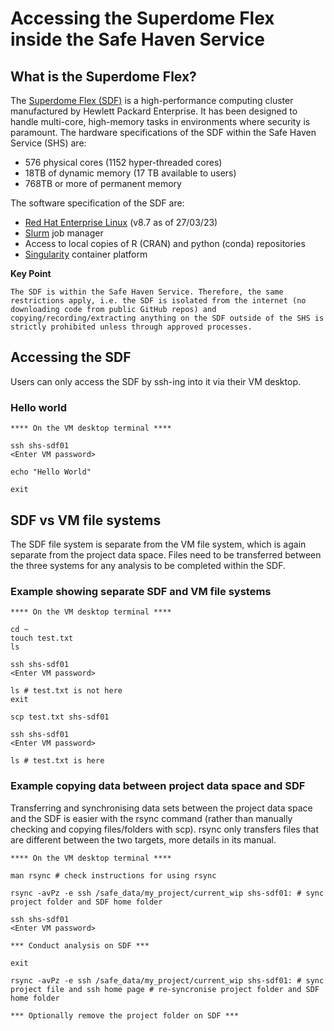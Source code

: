 # Accessing the Superdome Flex inside the Safe Haven Service

## What is the Superdome Flex?

The [Superdome Flex (SDF)](https://www.hpe.com/psnow/doc/a00026242enw) is a high-performance computing cluster manufactured by Hewlett Packard Enterprise. It has been designed to handle multi-core, high-memory tasks in environments where security is paramount. The hardware specifications of the SDF within the Safe Haven Service (SHS) are:

- 576 physical cores (1152 hyper-threaded cores)
- 18TB of dynamic memory (17 TB available to users)
- 768TB or more of permanent memory

The software specification of the SDF are:

- [Red Hat Enterprise Linux](https://access.redhat.com/documentation/en-us/red_hat_enterprise_linux/8/html/8.7_release_notes/index) (v8.7 as of 27/03/23)
- [Slurm](https://slurm.schedmd.com/quickstart.html) job manager
- Access to local copies of R (CRAN) and python (conda) repositories
- [Singularity](https://docs.sylabs.io/guides/3.5/user-guide/introduction.html) container platform



**Key Point** 

`The SDF is within the Safe Haven Service. Therefore, the same restrictions apply, i.e. the SDF is isolated from the internet (no downloading code from public GitHub repos) and copying/recording/extracting anything on the SDF outside of the SHS is strictly prohibited unless through approved processes.`

## Accessing the SDF

Users can only access the SDF by ssh-ing into it via their VM desktop. 

### Hello world

	**** On the VM desktop terminal ****

	ssh shs-sdf01
	<Enter VM password>

	echo "Hello World"
	
	exit

## SDF vs VM file systems

The SDF file system is separate from the VM file system, which is again separate from the project data space. Files need to be transferred between the three systems for any analysis to be completed within the SDF.

### Example showing separate SDF and VM file systems

	**** On the VM desktop terminal ****
	
	cd ~ 
	touch test.txt
	ls

	ssh shs-sdf01
	<Enter VM password>

	ls # test.txt is not here
	exit

	scp test.txt shs-sdf01

	ssh shs-sdf01
	<Enter VM password>
	
	ls # test.txt is here

### Example copying data between project data space and SDF

Transferring and synchronising data sets between the project data space and the SDF is easier with the rsync command (rather than manually checking and copying files/folders with scp). rsync only transfers files that are different between the two targets, more details in its manual.

	**** On the VM desktop terminal ****

	man rsync # check instructions for using rsync

	rsync -avPz -e ssh /safe_data/my_project/current_wip shs-sdf01: # sync project folder and SDF home folder
	
	ssh shs-sdf01
	<Enter VM password>

	*** Conduct analysis on SDF ***

	exit

	rsync -avPz -e ssh /safe_data/my_project/current_wip shs-sdf01: # sync project file and ssh home page # re-syncronise project folder and SDF home folder

	*** Optionally remove the project folder on SDF ***
